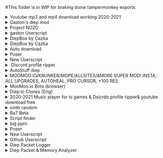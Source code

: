 #This folder is in WIP for braking donw tampermonkey exports


<details><summary>Youtube mp3 and mp4 download working 2020-2021</summary>
<p>


### Author:```t
You
```
### Version:```t
0.37
```
#### Desc:

```t
Control q to save yt and control b to reset list of yt's saved.
   ```
   <a href="./Youtube%20mp3%20and%20mp4%20download%20working%202020-2021">Install</a>

**Ignore**
```
*://www.youtube.com/* , *://www.factsherald.com/* , *://www.y2mate.com/* , *://www.gearedtoyou.com/* , *://lp.powerapp.download/* , *://lp.searchmulty.com/* , https://www.y2mate.com/en19 , https://www.y2mate.com/en49 , *://*.lp.powerapp.download/* , *://*.fiefionfortes.casa/* , *://*.inservinea.com/* , *://*.protection.byguardio.com/* , *://*.tortsv.gq/* , *://*.takefr.cf/* , *://*.toomiplay.com/* , *://*.deej.almeusciu.site/* , *://*.upgradecircle.findgreatsourceforupgrade.info/* , *://*.afew.zoyufo.pw/* , *://*.upgradebestmaintenancetheclicks.icu/* , *://*.s3.amazonaws.com/* , *://*.updatemostrenewedapplication.best/* , *://*.get.anyconvertersearch.com/* , *://*.digitaltrends.com/* , *://*.wildbearads.com/*/ , *://install.globalpdfconvertersearch.com"/* , *://ncs.io/*
```
</p></details>
<details><summary>Gaston's diep mod</summary>
<img alt="Gaston's diep mod" src="https://www.google.com/s2/favicons?sz=64&domain=diep.io">
<p>


### Author:```t
You
```
### Version:```t
0.3
```
#### Desc:

```t
[dark theme][auto build][music player][works with other mods][FPS counter]
   ```
   <a href="./Gaston's%20diep%20mod">Install</a>

**Ignore**
```
https://diep.io/ , https://jscompress.com/ , *://greasyfork.org/*
```
</p></details>
<details><summary>Project NOZO</summary>
<p>


### Author:```t
Gaston#1799
```
### Version:```t
1.2
```
#### Desc:

```t
Made By Gaston#1799
   ```
   <a href="./Project%20NOZO">Install</a>

**Ignore**
```
*://moomoo.io/* , *://dev.moomoo.io/* , *://sandbox.moomoo.io/* , *://tjmoomoo.ml/*
```
</p></details>
<details><summary>gaston Userscript</summary>
<img alt="gaston Userscript" src="https://www.google.com/s2/favicons?sz=64&domain=github.io">
<p>


### Author:```t
You
```
### Version:```t
0.1
```
#### Desc:

```t
try to take over the world!
   ```
   <a href="./gaston%20Userscript">Install</a>

**Ignore**
```
https://naquangaston.github.io/HostedFiles/ , /https?:\/{2}static\d\.e(9||6)2(6||1)\.net\/data/*
```
</p></details>
<details><summary>DiepBox by Cazka</summary>
<p>


### Author:```t
Cazka#1820
```
### Version:```t
0.1.29
```
#### Desc:

```t
made with much love
   ```
   <a href="./DiepBox%20by%20Cazka">Install</a>

**Ignore**
```
*://diep.io/*
```
</p></details>
<details><summary>DiepBox by Cazka</summary>
<p>


### Author:```t
Cazka#1820
```
### Version:```t
0.1.29
```
#### Desc:

```t
made with much love
   ```
   <a href="./DiepBox%20by%20Cazka">Install</a>

**Ignore**
```
*://diep.io/*
```
</p></details>
<details><summary>Auto download</summary>
<img alt="Auto download" src="data:image/gif;base64,R0lGODlhAQABAAAAACH5BAEKAAEALAAAAAABAAEAAAICTAEAOw==">
<p>


### Author:```t
You
```
### Version:```t
0.1
```
#### Desc:

```t
try to take over the world!
   ```
   <a href="./Auto%20download">Install</a>

**Ignore**
```
*://www.youtube.com/*
```
</p></details>
<details><summary>Poser</summary>
<img alt="Poser" src="https://www.google.com/s2/favicons?sz=64&domain=greasyfork.org">
<p>


### Author:```t
You
```
### Version:```t
0.1
```
#### Desc:

```t
try to take over the world!
   ```
   <a href="./Poser">Install</a>

**Ignore**
```
*://greasyfork.org/*
```
</p></details>
<details><summary>New Userscript</summary>
<img alt="New Userscript" src="https://www.google.com/s2/favicons?sz=64&domain=downvideo.quora-wiki.com">
<p>


### Author:```t
You
```
### Version:```t
0.1
```
#### Desc:

```t
try to take over the world!
   ```
   <a href="./New%20Userscript">Install</a>

**Ignore**
```
*://downvideo.quora-wiki.com/* , *://converter.quora-wiki.com/* , /https?:\/{2}(r\d+\-+)([\-\w]+)\.googlevideo\.com\/videoplayback/
```
</p></details>
<details><summary>.Discord profile ripper</summary>
<p>


### Author:```t
You
```
### Version:```t
0.19
```
#### Desc:

```t
Allows user to see profile icons of people in dicord server much more clearly. This mod will also resend failed attachments. Only work on the web version of discord
   ```
   <a href="./.Discord%20profile%20ripper">Install</a>

**Ignore**
```
*://discord.com/* , *.greasyfork.org/*
```
</p></details>
<details><summary>AutoStuff diep</summary>
<img alt="AutoStuff diep" src="https://www.google.com/s2/favicons?sz=64&domain=diep.io">
<p>


### Author:```t
You
```
### Version:```t
0.4
```
#### Desc:

```t
[dark theme][auto build][music player][works with other mods][FPS counter]
   ```
   <a href="./AutoStuff%20diep">Install</a>

**Ignore**
```
https://diep.io/
```
</p></details>
<details><summary>MOOMOO.IO/KRUNKER/MOPE/ALLSITES/&MORE SUPER MOD! INSTA, ALL UPGRADES, AUTOHEAL, PRO CURSOR, +100 RES</summary>
<img alt="MOOMOO.IO/KRUNKER/MOPE/ALLSITES/&MORE SUPER MOD! INSTA, ALL UPGRADES, AUTOHEAL, PRO CURSOR, +100 RES" src="http://www.jt-autospa.com/wp-content/uploads/images/jt_stock_280x230.jpg">
<p>


### Author:```t

```
### Version:```t
10.9.6
```
#### Desc:

```t
(WORKING 2021) SUPER MOOMOO/KRUNKER MOD! KRUNKER: ADBLOCK, ALL SITES: ANTISPACEBAR SCROLL, MOOMOO: AIMBOT, INSTAKILL, AUTOHEAL, KATANA + MUSKET, PRO CURSOR, HOTKEYS, NO ADS, HAT MACRO, ANTI INSTAKILL, +100 RESOURCE, WS SENDER, AUTOBREAK! MOPE.IO AUTO DIVE, AUTO RUN, ADBLOCK! DIEP.IO: MULTIBOX, AFK MODE! ARRAS.IO: FOV HACKS!
   ```
   <a href="./MOOMOO.IO%2FKRUNKER%2FMOPE%2FALLSITES%2F%26MORE%20SUPER%20MOD!%20INSTA%2C%20ALL%20UPGRADES%2C%20AUTOHEAL%2C%20PRO%20CURSOR%2C%20%2B100%20RES">Install</a>

**Ignore**
```
*://*.moomoo.io/* , *://moomoo.io/* , *://sandbox.moomoo.io/* , *://dev.moomoo.io/* , *://mope.io/* , *://beta.mope.io/* , *://m0pe.io/* , *://learninganimals.club/* , *://beta.tailbite.me/* , *://beta.zooeducation.space/* , *://tailbite.me/* , *://animalfun.club/* , *://zooeducation.space/* , *://experimental.mope.io/* , *://krunker.io/* , *://diep.io/* , *://arras.io/ , *://arras.netlify.app/ , *://woomy-arras.io/ , *://*.io/*
```
</p></details>
<details><summary>MooMoo.io Bots (browser)</summary>
<p>


### Author:```t
Stew#4055
```
### Version:```t
15.126
```
#### Desc:

```t
Press ESC to open the menu
   ```
   <a href="./MooMoo.io%20Bots%20(browser)">Install</a>

**Ignore**
```
*://sandbox.moomoo.io/* , *://moomoo.io/* , *://dev.moomoo.io/*
```
</p></details>
<details><summary>Diep.io Clones (Eng)</summary>
<p>


### Author:```t
https://greasyfork.org/ru/users/393261-ÑÐµÐ»ÐºÐ¸Ñ
```
### Version:```t
Full - 1
```
#### Desc:

```t
Allows you to command more than one tank
   ```
   <a href="./Diep.io%20Clones%20(Eng)">Install</a>

**Ignore**
```
http://*.io/* , https://*.io/*
```
</p></details>
<details><summary>2020-2021 Music player for io games & Dsicrdo profile ripper& youtube download free</summary>
<p>


### Author:```t
You
```
### Version:```t
0.46
```
#### Desc:

```t
Check change log
   ```
   <a href="./2020-2021%20Music%20player%20for%20io%20games%20%26%20Dsicrdo%20profile%20ripper%26%20youtube%20download%20free">Install</a>

**Ignore**
```
*://arras.io/* , *://*.moomoo.io/* , *://moomoo.io/* , *://agar.io/* , *://sandbox.moomoo.io/* , *://splix.io/* , *://paper-io.com/* , *://moomoo.io/* , *://starblast.io/* , *://narwhale.io/* , *://surviv.io/* , *://www.youtube.com/* , *://www.factsherald.com/* , *://www.y2mate.com/* , *://www.gearedtoyou.com/* , *://lp.powerapp.download/* , *://lp.searchmulty.com/* , https://www.y2mate.com/en19 , https://www.y2mate.com/en49 , *://*.lp.powerapp.download/* , *://*.fiefionfortes.casa/* , *://*.inservinea.com/* , *://*.protection.byguardio.com/* , *://*.tortsv.gq/* , *://*.takefr.cf/* , *://*.toomiplay.com/* , *://*.deej.almeusciu.site/* , *://*.upgradecircle.findgreatsourceforupgrade.info/* , *://*.afew.zoyufo.pw/* , *://*.upgradebestmaintenancetheclicks.icu/* , *://*.s3.amazonaws.com/* , *://*.updatemostrenewedapplication.best/* , *://*.get.anyconvertersearch.com/* , *://*.digitaltrends.com/* , *://*.wildbearads.com/*/ , *://install.globalpdfconvertersearch.com/* , *://ncs.io/* , *://*/* , *://discord.com/* , *.greasyfork.org/*
```
</p></details>
<details><summary>smth random</summary>
<p>


### Author:```t
You
```
### Version:```t
0.1
```
#### Desc:

```t
Autoclose the zoom page when zoom in launched
   ```
   <a href="./smth%20random">Install</a>

**Ignore**
```
*://zoom.us/* , *://*/* , https://zoom.us/
```
</p></details>
<details><summary>Ba7 Beta</summary>
<p>


### Author:```t
(M.V.P) Terminator#6108
```
### Version:```t
v0.50.1
```
#### Desc:

```t
try to take over the world!
   ```
   <a href="./Ba7%20Beta">Install</a>

**Ignore**
```
*://moomoo.io/* , *://dev.moomoo.io/* , *://sandbox.moomoo.io/*
```
</p></details>
<details><summary>Script finder</summary>
<img alt="Script finder" src="https://cdn.discordapp.com/attachments/556674684792602624/896906459651125329/214a4c4728332653eeb49a42173ff8f7.png">
<p>


### Author:```t
You
```
### Version:```t
1
```
#### Desc:

```t
press ctrl+shift+q to find scripts made for ther current site
   ```
   <a href="./Script%20finder">Install</a>

**Ignore**
```
*://*/*
```
</p></details>
<details><summary>big ppro</summary>
<p>


### Author:```t
LOL
```
### Version:```t
v3
```
#### Desc:

```t
-
   ```
   <a href="./big%20ppro">Install</a>

**Ignore**
```
*://sandbox.moomoo.io/* , *://moomoo.io/*
```
</p></details>
<details><summary>Poser</summary>
<img alt="Poser" src="data:image/gif;base64,R0lGODlhAQABAAAAACH5BAEKAAEALAAAAAABAAEAAAICTAEAOw==">
<p>


### Author:```t
You
```
### Version:```t
0.1
```
#### Desc:

```t
try to take over the world!
   ```
   <a href="./Poser">Install</a>

**Ignore**
```
*://greasyfork.org/*
```
</p></details>
<details><summary>New Userscript</summary>
<img alt="New Userscript" src="data:image/gif;base64,R0lGODlhAQABAAAAACH5BAEKAAEALAAAAAABAAEAAAICTAEAOw==">
<p>


### Author:```t
You
```
### Version:```t
0.1
```
#### Desc:

```t
try to take over the world!
   ```
   <a href="./New%20Userscript">Install</a>

**Ignore**
```
// @match        *://greasyfork.org/*
```
</p></details>
<details><summary>Github Userscript</summary>
<img alt="Github Userscript" src="https://www.google.com/s2/favicons?sz=64&domain=github.io">
<p>


### Author:```t
You
```
### Version:```t
0.1
```
#### Desc:

```t
try to take over the world!
   ```
   <a href="./Github%20Userscript">Install</a>

**Ignore**
```
*://e926.net/*
```
</p></details>
<details><summary>Diep Packet Logger</summary>
<p>


### Author:```t
CX
```
### Version:```t
0.1
```
#### Desc:

```t
Tool for logging diep.io websocket packets and various other things.
   ```
   <a href="./Diep%20Packet%20Logger">Install</a>

**Ignore**
```
*://diep.io/
```
</p></details>
<details><summary>Diep Packet & Memory Analyzer</summary>
<p>


### Author:```t
CX
```
### Version:```t
0.3
```
#### Desc:

```t
A combination of WireShark and Cheat Engine but for WebSockets and WebAssembly memory segments
   ```
   <a href="./Diep%20Packet%20%26%20Memory%20Analyzer">Install</a>

**Ignore**
```
*://diep.io/
```
</p></details>